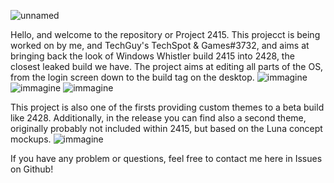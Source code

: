 ![unnamed](https://user-images.githubusercontent.com/87281326/197386674-2cb5ab27-8ced-47ba-87af-3d3101c24cfd.png)


Hello, and welcome to the repository or Project 2415. This projecct is being worked on by me, and TechGuy's TechSpot & Games#3732, and aims at bringing back the look of Windows Whistler build 2415 into 2428, the closest leaked build we have. The project aims at editing all parts of the OS, from the login screen down to the build tag on the desktop.
![immagine](https://cdn.discordapp.com/attachments/1033317469730910228/1033689600784334868/unknown.png)
![immagine](https://cdn.discordapp.com/attachments/1033317469730910228/1033689681390469212/unknown.png)
![immagine](https://cdn.discordapp.com/attachments/1033317469730910228/1033689815343960114/unknown.png)

This project is also one of the firsts providing custom themes to a beta build like 2428. Additionally, in the release you can find also a second theme, originally probably not included within 2415, but based on the Luna concept mockups.
![immagine](https://user-images.githubusercontent.com/87281326/197386817-85d3149d-7b4a-4fd2-987b-d796bbc08915.png)


If you have any problem or questions, feel free to contact me here in Issues on Github!



